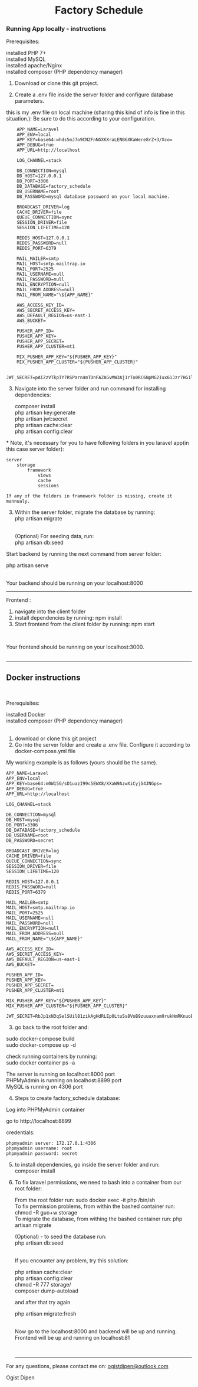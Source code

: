 <h1 align="center">Factory Schedule</h1>

<h3>Running App locally - instructions </h3>

Prerequisites:

installed PHP 7+ <br />
installed MySQL <br />
installed apache/Nginx<br />
installed composer (PHP dependency manager) <br />

1. Download or clone this git project.

2. Create a .env file inside the server folder and configure database parameters.

this is my .env file on local machine (sharing this kind of info is fine in this situation.):
Be sure to do this according to your configuration.

        APP_NAME=Laravel
        APP_ENV=local
        APP_KEY=base64:whds5mJ7o9CNZFnNGXKXraLENB6XKaWere8rZ+3/Xco=
        APP_DEBUG=true
        APP_URL=http://localhost

        LOG_CHANNEL=stack

        DB_CONNECTION=mysql
        DB_HOST=127.0.0.1
        DB_PORT=3306
        DB_DATABASE=factory_schedule
        DB_USERNAME=root
        DB_PASSWORD=mysql database password on your local machine.

        BROADCAST_DRIVER=log
        CACHE_DRIVER=file
        QUEUE_CONNECTION=sync
        SESSION_DRIVER=file
        SESSION_LIFETIME=120

        REDIS_HOST=127.0.0.1
        REDIS_PASSWORD=null
        REDIS_PORT=6379

        MAIL_MAILER=smtp
        MAIL_HOST=smtp.mailtrap.io
        MAIL_PORT=2525
        MAIL_USERNAME=null
        MAIL_PASSWORD=null
        MAIL_ENCRYPTION=null
        MAIL_FROM_ADDRESS=null
        MAIL_FROM_NAME="\${APP_NAME}"

        AWS_ACCESS_KEY_ID=
        AWS_SECRET_ACCESS_KEY=
        AWS_DEFAULT_REGION=us-east-1
        AWS_BUCKET=

        PUSHER_APP_ID=
        PUSHER_APP_KEY=
        PUSHER_APP_SECRET=
        PUSHER_APP_CLUSTER=mt1

        MIX_PUSHER_APP_KEY="${PUSHER_APP_KEY}"
        MIX_PUSHER_APP_CLUSTER="${PUSHER_APP_CLUSTER}"

        JWT_SECRET=pAiZzVTkpTY7RSParn4mTDnFAZAGvMW3Aj1rTo0RC6NpMG2Iux61Jzr7HG1l1PbO

3. Navigate into the server folder and run command for installing dependencies:

   composer install <br />
   php artisan key:generate <br />
   php artisan jwt:secret <br />
   php artisan cache:clear <br />
   php artisan config:clear <br />

\* Note, it's necessary for you to have following folders in you laravel app(in this case server folder):

    server
        storage
            framework
                views
                cache
                sessions

    If any of the folders in framework folder is missing, create it mannualy.

3. Within the server folder, migrate the database by running: <br />
   php artisan migrate<br /><br />

   (Optional) For seeding data, run: <br />
   php artisan db:seed
   <br />

Start backend by running the next command from server folder: <br />

php artisan serve

<br />
Your backend should be running on your localhost:8000

<br />
<hr />

Frontend :

1. navigate into the client folder
2. install dependencies by running: npm install
3. Start frontend from the client folder by running: npm start

<br />

Your frontend should be running on your localhost:3000.
<br />
<br />

<hr />

<h2>Docker instructions </h2>
<br />

Prerequisites:

installed Docker<br />
installed composer (PHP dependency manager) <br />
<br />

1. download or clone this git project
2. Go into the server folder and create a .env file.
   Configure it according to docker-compose.yml file

My working example is as follows (yours should be the same).

    APP_NAME=Laravel
    APP_ENV=local
    APP_KEY=base64:m0W15G/sD1uazI99c5EWX8/XXaW9AzwXiCyjG4JNGps=
    APP_DEBUG=true
    APP_URL=http://localhost

    LOG_CHANNEL=stack

    DB_CONNECTION=mysql
    DB_HOST=mysql
    DB_PORT=3306
    DB_DATABASE=factory_schedule
    DB_USERNAME=root
    DB_PASSWORD=secret

    BROADCAST_DRIVER=log
    CACHE_DRIVER=file
    QUEUE_CONNECTION=sync
    SESSION_DRIVER=file
    SESSION_LIFETIME=120

    REDIS_HOST=127.0.0.1
    REDIS_PASSWORD=null
    REDIS_PORT=6379

    MAIL_MAILER=smtp
    MAIL_HOST=smtp.mailtrap.io
    MAIL_PORT=2525
    MAIL_USERNAME=null
    MAIL_PASSWORD=null
    MAIL_ENCRYPTION=null
    MAIL_FROM_ADDRESS=null
    MAIL_FROM_NAME="\${APP_NAME}"

    AWS_ACCESS_KEY_ID=
    AWS_SECRET_ACCESS_KEY=
    AWS_DEFAULT_REGION=us-east-1
    AWS_BUCKET=

    PUSHER_APP_ID=
    PUSHER_APP_KEY=
    PUSHER_APP_SECRET=
    PUSHER_APP_CLUSTER=mt1

    MIX_PUSHER_APP_KEY="${PUSHER_APP_KEY}"
    MIX_PUSHER_APP_CLUSTER="${PUSHER_APP_CLUSTER}"

    JWT_SECRET=RbJp1xN3qSelSUil81zikAgHdRLEp0LtuSs8VoB9zuuuxnam0rukNmRKnuoBpTlMySnCSQYsxiL9iMhXfMYLNxwzrR09CAMptY46vomHmGZ6lAvRFadakrM7H9zEgJOl

3.  go back to the root folder and:

sudo docker-compose build <br />
sudo docker-compose up -d

check running containers by running: <br />
sudo docker container ps -a

The server is running on localhost:8000 port <br />
PHPMyAdmin is running on localhost:8899 port <br />
MySQL is running on 4306 port <br />

4. Steps to create factory_schedule database:

Log into PHPMyAdmin container

go to http://localhost:8899

credentials: <br />

    phpmyadmin server: 172.17.0.1:4306
    phpmyadmin username: root
    phpmyadmin password: secret

5. to install dependencies, go inside the server folder and run: <br />
   composer install<br />

6. To fix laravel permissions, we need to bash into a container from our root folder:

   From the root folder run: sudo docker exec -it php /bin/sh <br />
   To fix permission problems, from within the bashed container run: chmod -R guo+w storage <br />
   To migrate the database, from withing the bashed container run: php artisan migrate <br />

   (Optional) - to seed the database run: <br />
   php artisan db:seed <br /> <br />

   If you encounter any problem, try this solution: <br />

   php artisan cache:clear <br />
   php artisan config:clear <br />
   chmod -R 777 storage/ <br />
   composer dump-autoload <br />

   and after that try again <br />

   php artisan migrate:fresh <br /><br />

   Now go to the localhost:8000 and backend will be up and running. <br />
   Frontend will be up and running on localhost:81 <br />

    <br />
    <hr />

For any questions, please contact me on: ogistdipen@outlook.com <br />

Ogist Dipen
